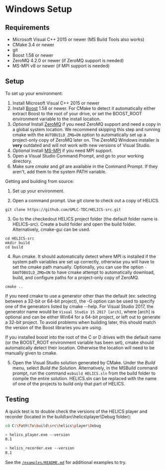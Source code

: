 # Windows Setup #

## Requirements ##

  * Microsoft Visual C++ 2015 or newer (MS Build Tools also works)
  * CMake 3.4 or newer
  * git
  * Boost 1.58 or newer
  * ZeroMQ 4.2.0 or newer (if ZeroMQ support is needed)
  * MS-MPI v8 or newer (if MPI support is needed)

## Setup ##

To set up your environment:

   1. Install Microsoft Visual C++ 2015 or newer
   2. Install [Boost](http://www.boost.org/doc/libs/1_64_0/more/getting_started/windows.html) 1.58 or newer. For CMake to detect it automatically either extract Boost to the root of your drive, or set the BOOST_ROOT environment variable to the install location.
   3. *Optional* Install [ZeroMQ](http://zeromq.org/build:_start) if you need ZeroMQ support and need a copy in a global system location. We recommend skipping this step and running cmake with the `AUTOBUILD_ZMQ=ON` option to automatically set up a project-only copy of ZeroMQ later on. The ZeroMQ Windows installer is **very** outdated and will not work with new versions of Visual Studio.
   4. *Optional* Install [MS-MPI](https://msdn.microsoft.com/en-us/library/bb524831(v=vs.85).aspx) if you need MPI support.
   5. Open a Visual Studio Command Prompt, and go to your working directory.
   6. Make sure *cmake* and *git* are available in the Command Prompt. If they aren't, add them to the system PATH variable.

Getting and building from source:

   1. Set up your environment.

   2. Open a command prompt. Use git clone to check out a copy of HELICS.
   ```
   git clone https://github.com/GMLC-TDC/HELICS-src.git
   ```

   3. Go to the checkedout HELICS project folder (the default folder name is HELICS-src). Create a build folder and open the build folder. Alternatively, cmake-gui can be used.
   ```
   cd HELICS-src
   mkdir build
   cd build
   ```

   4. Run cmake. It should automatically detect where MPI is installed if the system path variables are set up correctly, otherwise you will have to set the cmake path manually. Optionally, you can use the option `-DAUTOBUILD_ZMQ=ON` to have cmake attempt to automatically download, build, and configure paths for a project-only copy of ZeroMQ.
   ```
   cmake ..
   ```

   If you need cmake to use a generator other than the default (ex: selecting between a 32-bit or 64-bit project), the -G option can be used to specify one of the generators listed by cmake --help. For Visual Studio 2017, the generator name would be `Visual Studio 15 2017 [arch]`, where [arch] is optional and can be either Win64 for a 64-bit project, or left out to generate a 32-bit project. To avoid problems when building later, this should match the version of the Boost libraries you are using.

   If you installed boost into the root of the C or D drives with the default name (or the BOOST_ROOT environment variable has been set), cmake should automatically detect their location. Otherwise the location will need to be manually given to cmake.

   5. Open the Visual Studio solution generated by CMake. Under the *Build* menu, select *Build the Solution*. Alternatively, in the MSBuild command prompt, run the command `msbuild HELICS.sln` from the build folder to compile the entire solution. HELICS.sln can be replaced with the name of one of the projects to build only that part of HELICS.

## Testing

A quick test is to double check the versions of the HELICS player and recorder (located in the build\src\helics\player\Debug folder):

```bash
cd C:\Path\To\build\src\helics\player\Debug

> helics_player.exe --version
0.1

> helics_recorder.exe --version
0.1
```

See the [`/examples/README.md`](./examples/README.md) for additional examples to try.
